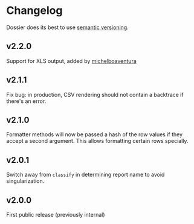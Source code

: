 # Changelog

Dossier does its best to use [semantic versioning](http://semver.org).

## v2.2.0

Support for XLS output, added by [michelboaventura](https://github.com/michelboaventura)

## v2.1.1

Fix bug: in production, CSV rendering should not contain a backtrace if there's an error.

## v2.1.0

Formatter methods will now be passed a hash of the row values if they accept a second argument. This allows formatting certain rows specially.

## v2.0.1

Switch away from `classify` in determining report name to avoid singularization.

## v2.0.0

First public release (previously internal)
